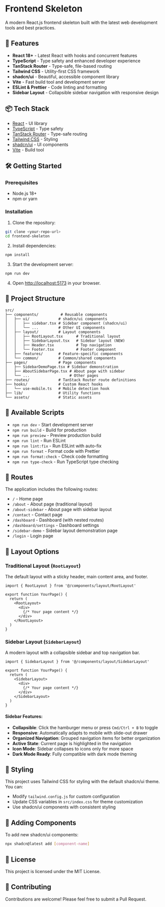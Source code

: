 # Frontend Skeleton

A modern React.js frontend skeleton built with the latest web development tools and best practices.

## 🚀 Features

- **React 18+** - Latest React with hooks and concurrent features
- **TypeScript** - Type safety and enhanced developer experience
- **TanStack Router** - Type-safe, file-based routing
- **Tailwind CSS** - Utility-first CSS framework
- **shadcn/ui** - Beautiful, accessible component library
- **Vite** - Fast build tool and development server
- **ESLint & Prettier** - Code linting and formatting
- **Sidebar Layout** - Collapsible sidebar navigation with responsive design

## 📦 Tech Stack

- [React](https://react.dev/) - UI library
- [TypeScript](https://www.typescriptlang.org/) - Type safety
- [TanStack Router](https://tanstack.com/router) - Type-safe routing
- [Tailwind CSS](https://tailwindcss.com/) - Styling
- [shadcn/ui](https://ui.shadcn.com/) - UI components
- [Vite](https://vitejs.dev/) - Build tool

## 🛠️ Getting Started

### Prerequisites

- Node.js 18+ 
- npm or yarn

### Installation

1. Clone the repository:
```bash
git clone <your-repo-url>
cd frontend-skeleton
```

2. Install dependencies:
```bash
npm install
```

3. Start the development server:
```bash
npm run dev
```

4. Open [http://localhost:5173](http://localhost:5173) in your browser.

## 📁 Project Structure

```
src/
├── components/          # Reusable components
│   ├── ui/             # shadcn/ui components
│   │   ├── sidebar.tsx # Sidebar component (shadcn/ui)
│   │   └── ...         # Other UI components
│   ├── layout/         # Layout components
│   │   ├── RootLayout.tsx      # Traditional layout
│   │   ├── SidebarLayout.tsx   # Sidebar layout (NEW)
│   │   ├── Header.tsx          # Top navigation
│   │   └── Footer.tsx          # Footer component
│   ├── features/       # Feature-specific components
│   └── common/         # Common/shared components
├── pages/              # Page components
│   ├── SidebarDemoPage.tsx # Sidebar demonstration
│   ├── AboutSidebarPage.tsx # About page with sidebar
│   └── ...                  # Other pages
├── routes/             # TanStack Router route definitions
├── hooks/              # Custom React hooks
│   └── use-mobile.ts   # Mobile detection hook
├── lib/                # Utility functions
└── assets/             # Static assets
```

## 🔧 Available Scripts

- `npm run dev` - Start development server
- `npm run build` - Build for production
- `npm run preview` - Preview production build
- `npm run lint` - Run ESLint
- `npm run lint:fix` - Run ESLint with auto-fix
- `npm run format` - Format code with Prettier
- `npm run format:check` - Check code formatting
- `npm run type-check` - Run TypeScript type checking

## 📄 Routes

The application includes the following routes:

- `/` - Home page
- `/about` - About page (traditional layout)
- `/about-sidebar` - About page with sidebar layout
- `/contact` - Contact page
- `/dashboard` - Dashboard (with nested routes)
- `/dashboard/settings` - Dashboard settings
- `/sidebar-demo` - Sidebar layout demonstration page
- `/login` - Login page

## 🎨 Layout Options

### Traditional Layout (`RootLayout`)
The default layout with a sticky header, main content area, and footer.

```tsx
import { RootLayout } from '@/components/layout/RootLayout'

export function YourPage() {
  return (
    <RootLayout>
      <div>
        {/* Your page content */}
      </div>
    </RootLayout>
  )
}
```

### Sidebar Layout (`SidebarLayout`)
A modern layout with a collapsible sidebar and top navigation bar.

```tsx
import { SidebarLayout } from '@/components/layout/SidebarLayout'

export function YourPage() {
  return (
    <SidebarLayout>
      <div>
        {/* Your page content */}
      </div>
    </SidebarLayout>
  )
}
```

#### Sidebar Features:
- **Collapsible**: Click the hamburger menu or press `Cmd/Ctrl + B` to toggle
- **Responsive**: Automatically adapts to mobile with slide-out drawer
- **Organized Navigation**: Grouped navigation items for better organization
- **Active State**: Current page is highlighted in the navigation
- **Icon Mode**: Sidebar collapses to icons only for more space
- **Dark Mode Ready**: Fully compatible with dark mode theming

## 🎨 Styling

This project uses Tailwind CSS for styling with the default shadcn/ui theme. You can:

- Modify `tailwind.config.js` for custom configuration
- Update CSS variables in `src/index.css` for theme customization
- Use shadcn/ui components with consistent styling

## 🧩 Adding Components

To add new shadcn/ui components:

```bash
npx shadcn@latest add [component-name]
```

## 📝 License

This project is licensed under the MIT License.

## 🤝 Contributing

Contributions are welcome! Please feel free to submit a Pull Request.
